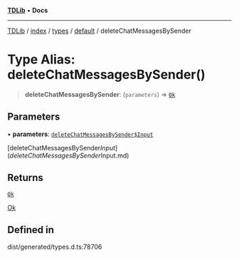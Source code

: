 [**TDLib**](../../../../../../README.md) • **Docs**

***

[TDLib](../../../../../../modules.md) / [index](../../../../../README.md) / [types](../../../README.md) / [default](../README.md) / deleteChatMessagesBySender

# Type Alias: deleteChatMessagesBySender()

> **deleteChatMessagesBySender**: (`parameters`) => [`Ok`](Ok.md)

## Parameters

• **parameters**: [`deleteChatMessagesBySender$Input`](deleteChatMessagesBySender$Input.md)

[deleteChatMessagesBySender$Input](deleteChatMessagesBySender$Input.md)

## Returns

[`Ok`](Ok.md)

[Ok](Ok.md)

## Defined in

dist/generated/types.d.ts:78706
